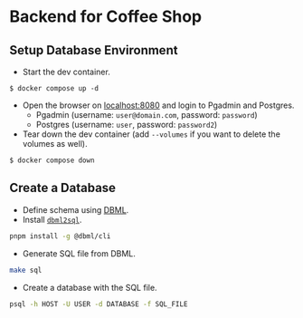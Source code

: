 # Backend for Coffee Shop

## Setup Database Environment
- Start the dev container.
```
$ docker compose up -d
```
- Open the browser on [localhost:8080](http://localhost:8080/browser/) and login to 
Pgadmin and Postgres.
  - Pgadmin (username: `user@domain.com`, password: `password`)
  - Postgres (username: `user`, password: `password2`)
- Tear down the dev container (add `--volumes` if you want to delete the volumes as well).
```
$ docker compose down
```

## Create a Database
- Define schema using [DBML](https://dbml.dbdiagram.io/home/#intro).
- Install [`dbml2sql`](https://dbml.dbdiagram.io/cli/#installation).
```sh
pnpm install -g @dbml/cli
```
- Generate SQL file from DBML.
```sh
make sql
```
- Create a database with the SQL file.
```sh
psql -h HOST -U USER -d DATABASE -f SQL_FILE
```